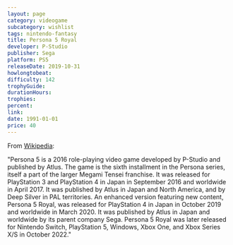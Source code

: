 ```yaml
---
layout: page
category: videogame
subcategory: wishlist
tags: nintendo-fantasy
title: Persona 5 Royal
developer: P-Studio
publisher: Sega
platform: PS5
releaseDate: 2019-10-31
howlongtobeat:
difficulty: 142
trophyGuide:
durationHours:
trophies:
percent:
link:
date: 1991-01-01
price: 40
---
```


From [Wikipedia](https://en.wikipedia.org/wiki/Persona_5):

"Persona 5 is a 2016 role-playing video game developed by P-Studio and published by Atlus. The game is the sixth installment in the Persona series, itself a part of the larger Megami Tensei franchise. It was released for PlayStation 3 and PlayStation 4 in Japan in September 2016 and worldwide in April 2017. It was published by Atlus in Japan and North America, and by Deep Silver in PAL territories. An enhanced version featuring new content, Persona 5 Royal, was released for PlayStation 4 in Japan in October 2019 and worldwide in March 2020. It was published by Atlus in Japan and worldwide by its parent company Sega. Persona 5 Royal was later released for Nintendo Switch, PlayStation 5, Windows, Xbox One, and Xbox Series X/S in October 2022."
